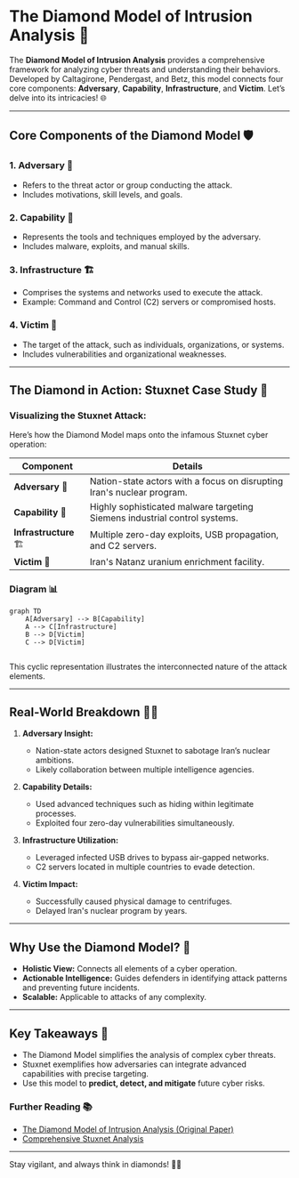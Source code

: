 # The Diamond Model of Intrusion Analysis 💎

The **Diamond Model of Intrusion Analysis** provides a comprehensive framework for analyzing cyber threats and understanding their behaviors. Developed by Caltagirone, Pendergast, and Betz, this model connects four core components: **Adversary**, **Capability**, **Infrastructure**, and **Victim**. Let’s delve into its intricacies! 🌐

---

## Core Components of the Diamond Model 🛡️

### 1. **Adversary** 👤
- Refers to the threat actor or group conducting the attack.
- Includes motivations, skill levels, and goals.

### 2. **Capability** 🔧
- Represents the tools and techniques employed by the adversary.
- Includes malware, exploits, and manual skills.

### 3. **Infrastructure** 🏗️
- Comprises the systems and networks used to execute the attack.
- Example: Command and Control (C2) servers or compromised hosts.

### 4. **Victim** 🎯
- The target of the attack, such as individuals, organizations, or systems.
- Includes vulnerabilities and organizational weaknesses.

---

## The Diamond in Action: Stuxnet Case Study 🧩

### Visualizing the Stuxnet Attack:

Here’s how the Diamond Model maps onto the infamous Stuxnet cyber operation:

| **Component**      | **Details**                                                                 |
|---------------------|-----------------------------------------------------------------------------|
| **Adversary** 👤   | Nation-state actors with a focus on disrupting Iran's nuclear program.      |
| **Capability** 🔧   | Highly sophisticated malware targeting Siemens industrial control systems. |
| **Infrastructure** 🏗️ | Multiple zero-day exploits, USB propagation, and C2 servers.              |
| **Victim** 🎯       | Iran's Natanz uranium enrichment facility.                                 |

### Diagram 📊

```mermaid
graph TD
    A[Adversary] --> B[Capability]
    A --> C[Infrastructure]
    B --> D[Victim]
    C --> D[Victim]
    
```

This cyclic representation illustrates the interconnected nature of the attack elements.

---

## Real-World Breakdown 🕵️‍♂️

1. **Adversary Insight:**
   - Nation-state actors designed Stuxnet to sabotage Iran’s nuclear ambitions.
   - Likely collaboration between multiple intelligence agencies.

2. **Capability Details:**
   - Used advanced techniques such as hiding within legitimate processes.
   - Exploited four zero-day vulnerabilities simultaneously.

3. **Infrastructure Utilization:**
   - Leveraged infected USB drives to bypass air-gapped networks.
   - C2 servers located in multiple countries to evade detection.

4. **Victim Impact:**
   - Successfully caused physical damage to centrifuges.
   - Delayed Iran's nuclear program by years.

---

## Why Use the Diamond Model? 🤔

- **Holistic View:** Connects all elements of a cyber operation.
- **Actionable Intelligence:** Guides defenders in identifying attack patterns and preventing future incidents.
- **Scalable:** Applicable to attacks of any complexity.

---

## Key Takeaways 📝

- The Diamond Model simplifies the analysis of complex cyber threats.
- Stuxnet exemplifies how adversaries can integrate advanced capabilities with precise targeting.
- Use this model to **predict, detect, and mitigate** future cyber risks.

### Further Reading 📚
- [The Diamond Model of Intrusion Analysis (Original Paper)](https://www.activeresponse.org/the-diamond-model/)
- [Comprehensive Stuxnet Analysis](https://www.wired.com/story/stuxnet-digital-sabotage/)

---

Stay vigilant, and always think in diamonds! 💎✨
